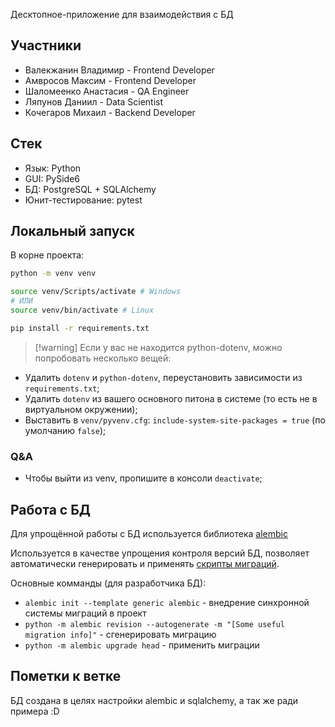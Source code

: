 Десктопное-приложение для взаимодействия с БД

## Участники
- Валекжанин Владимир - Frontend Developer
- Амвросов Максим - Frontend Developer
- Шаломеенко Анастасия - QA Engineer
- Ляпунов Даниил - Data Scientist
- Кочегаров Михаил - Backend Developer

## Стек
- Язык: Python
- GUI: PySide6
- БД: PostgreSQL + SQLAlchemy
- Юнит-тестирование: pytest

## Локальный запуск

В корне проекта:

```bash
python -m venv venv

source venv/Scripts/activate # Windows
# ИЛИ
source venv/bin/activate # Linux

pip install -r requirements.txt
```

>[!warning] Если у вас не находится python-dotenv, можно попробовать несколько вещей:
- Удалить `dotenv` и `python-dotenv`, переустановить зависимости из `requirements.txt`;
- Удалить `dotenv` из вашего основного питона в системе (то есть не в виртуальном окружении);
- Выставить в `venv/pyvenv.cfg`: `include-system-site-packages = true` (по умолчанию `false`);

### Q&A

- Чтобы выйти из venv, пропишите в консоли `deactivate`;

## Работа с БД

Для упрощённой работы с БД используется библиотека [alembic](https://rutube.ru/video/fa453d4fa9b31e028cc4db5786d091b8/?r=wd&p=EAFBAIUOor1oyyQIlfX1Qw)

Используется в качестве упрощения контроля версий БД, позволяет автоматически генерировать и применять [скрипты миграций](https://www.google.com/search?q=%D1%87%D1%82%D0%BE+%D1%82%D0%B0%D0%BA%D0%BE%D0%B5+%D1%81%D0%BA%D1%80%D0%B8%D0%BF%D1%82%D1%8B+%D0%BC%D0%B8%D0%B3%D1%80%D0%B0%D1%86%D0%B8%D0%B9+alembic&sca_esv=9dbcedb0407ac63c&rlz=1C1CHBD_enRU1029RU1029&ei=lmnEaMDrIo_awPAPlvKpuQk&ved=0ahUKEwjAjpeh8NOPAxUPLRAIHRZ5KpcQ4dUDCBA&uact=5&oq=%D1%87%D1%82%D0%BE+%D1%82%D0%B0%D0%BA%D0%BE%D0%B5+%D1%81%D0%BA%D1%80%D0%B8%D0%BF%D1%82%D1%8B+%D0%BC%D0%B8%D0%B3%D1%80%D0%B0%D1%86%D0%B8%D0%B9+alembic&gs_lp=Egxnd3Mtd2l6LXNlcnAiOdGH0YLQviDRgtCw0LrQvtC1INGB0LrRgNC40L_RgtGLINC80LjQs9GA0LDRhtC40LkgYWxlbWJpYzIFECEYoAFIpj5QAFjeOnAAeAGQAQCYAWCgAcIRqgECMzS4AQPIAQD4AQGYAiKgApoSwgIOEC4YgAQYsQMYgwEYigXCAgsQABiABBixAxiDAcICCBAAGIAEGLEDwgIFEAAYgATCAgQQABgDwgIIEC4YgAQYsQPCAh0QLhiABBixAxiDARiKBRiXBRjcBBjeBBjfBNgBAcICChAAGIAEGEMYigXCAg4QABiABBixAxiDARiKBcICCxAAGIAEGLEDGMkDwgILEAAYgAQYkgMYigXCAgYQABgWGB7CAggQABiABBiiBMICBBAhGBXCAgUQIRifBcICCBAAGAgYDRgewgIHECEYoAEYCsICCRAhGKABGAoYKpgDALoGBggBEAEYFJIHAjM0oAfn0QGyBwIzNLgHmhLCBwY2LjI1LjPIB0c&sclient=gws-wiz-serp).

Основные комманды (для разработчика БД):
- ```alembic init --template generic alembic``` - внедрение синхронной системы миграций в проект
- ```python -m alembic revision --autogenerate -m "[Some useful migration info]"``` - сгенерировать миграцию
- ```python -m alembic upgrade head``` - применить миграции

## Пометки к ветке

БД создана в целях настройки alembic и sqlalchemy, а так же ради примера :D
